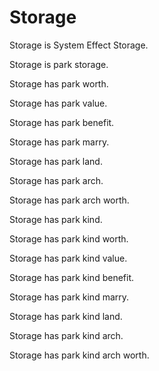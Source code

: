 # Storage

Storage is System Effect Storage.

Storage is park storage.

Storage has park worth.

Storage has park value.

Storage has park benefit.

Storage has park marry.

Storage has park land.

Storage has park arch.

Storage has park arch worth.

Storage has park kind.

Storage has park kind worth.

Storage has park kind value.

Storage has park kind benefit.

Storage has park kind marry.

Storage has park kind land.

Storage has park kind arch.

Storage has park kind arch worth.